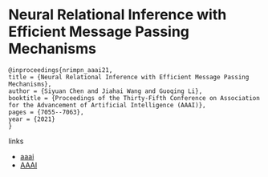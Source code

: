 # Neural Relational Inference with Efficient Message Passing Mechanisms

```
@inproceedings{nrimpn_aaai21,
title = {Neural Relational Inference with Efficient Message Passing Mechanisms},
author = {Siyuan Chen and Jiahai Wang and Guoqing Li},
booktitle = {Proceedings of the Thirty-Fifth Conference on Association for the Advancement of Artificial Intelligence (AAAI)},
pages = {7055--7063},
year = {2021}
}
```

links
- [aaai](https://www.aaai.org/AAAI21Papers/AAAI-5078.ChenS.pdf)
- [AAAI](https://ojs.aaai.org/index.php/AAAI/article/view/16868)
